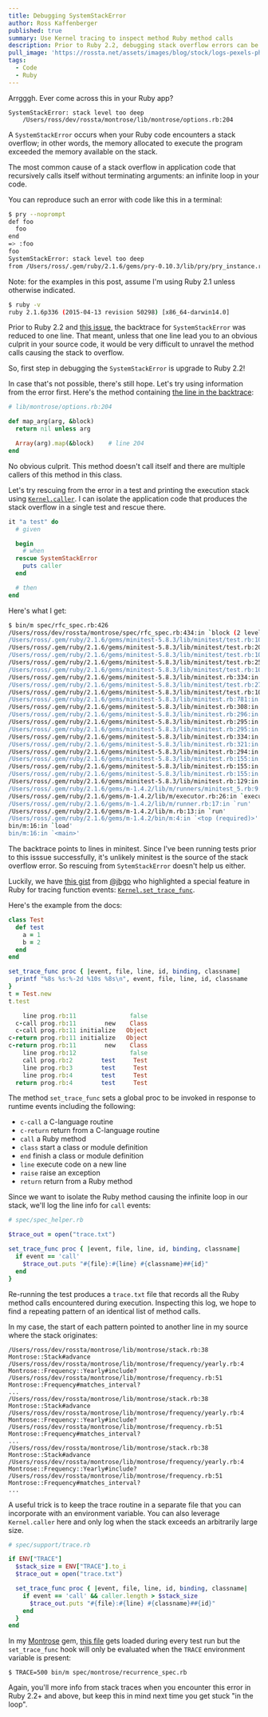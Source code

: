 ```yaml
---
title: Debugging SystemStackError
author: Ross Kaffenberger
published: true
summary: Use Kernel tracing to inspect method Ruby method calls
description: Prior to Ruby 2.2, debugging stack overflow errors can be painful because most of the backtrace is swallowed in the output. Learn a quick workaround with Kernel.set_trace_func.
pull_image: 'https://rossta.net/assets/images/blog/stock/logs-pexels-photo.jpg'
tags:
  - Code
  - Ruby
---
```


Arrgggh. Ever come across this in your Ruby app?

```
SystemStackError: stack level too deep
    /Users/ross/dev/rossta/montrose/lib/montrose/options.rb:204
```

A `SystemStackError` occurs when your Ruby code encounters a stack overflow; in
other words, the memory allocated to execute the program exceeded the memory
available on the stack.

The most common cause of a stack overflow in application code that
recursively calls itself without terminating arguments: an infinite loop in your
code.

You can reproduce such an error with code like this in a terminal:

```bash
$ pry --noprompt
def foo
  foo
end
=> :foo
foo
SystemStackError: stack level too deep
from /Users/ross/.gem/ruby/2.1.6/gems/pry-0.10.3/lib/pry/pry_instance.rb:355
```

Note: for the examples in this post, assume I'm using Ruby 2.1 unless otherwise
indicated.

```bash
$ ruby -v
ruby 2.1.6p336 (2015-04-13 revision 50298) [x86_64-darwin14.0]
```

Prior to Ruby 2.2 and [this issue](https://bugs.ruby-lang.org/issues/6216), the
backtrace for `SystemStackError` was reduced to one line. That meant, unless
that one line lead you to an obvious culprit in your source code, it
would be very difficult to unravel the method calls causing the stack to overflow.

So, first step in debugging the `SystemStackError` is upgrade to Ruby 2.2!

In case that's not possible, there's still hope. Let's try using information
from the error first. Here's the method containing [the line in the backtrace](https://github.com/rossta/montrose/blob/e5b7a12f6832b4f971a52b27800cefe144ecd399/lib/montrose/options.rb#L204):

```ruby
# lib/montrose/options.rb:204

def map_arg(arg, &block)
  return nil unless arg

  Array(arg).map(&block)    # line 204
end
```

No obvious culprit. This method doesn't call itself and there are multiple callers
of this method in this class.

Let's try rescuing from the error in a test and printing the execution stack
using [`Kernel.caller`](http://ruby-doc.org/core-2.2.3/Kernel.html#method-i-caller). I can isolate the application code that produces the stack overflow in a single test and rescue there.

```ruby
it "a test" do
  # given

  begin
    # when
  rescue SystemStackError
    puts caller
  end

  # then
end
```

Here's what I get:

```bash
$ bin/m spec/rfc_spec.rb:426
/Users/ross/dev/rossta/montrose/spec/rfc_spec.rb:434:in `block (2 levels) in <top (required)>'
/Users/ross/.gem/ruby/2.1.6/gems/minitest-5.8.3/lib/minitest/test.rb:108:in `block (3 levels) in run'
/Users/ross/.gem/ruby/2.1.6/gems/minitest-5.8.3/lib/minitest/test.rb:205:in `capture_exceptions'
/Users/ross/.gem/ruby/2.1.6/gems/minitest-5.8.3/lib/minitest/test.rb:105:in `block (2 levels) in run'
/Users/ross/.gem/ruby/2.1.6/gems/minitest-5.8.3/lib/minitest/test.rb:256:in `time_it'
/Users/ross/.gem/ruby/2.1.6/gems/minitest-5.8.3/lib/minitest/test.rb:104:in `block in run'
/Users/ross/.gem/ruby/2.1.6/gems/minitest-5.8.3/lib/minitest.rb:334:in `on_signal'
/Users/ross/.gem/ruby/2.1.6/gems/minitest-5.8.3/lib/minitest/test.rb:276:in `with_info_handler'
/Users/ross/.gem/ruby/2.1.6/gems/minitest-5.8.3/lib/minitest/test.rb:103:in `run'
/Users/ross/.gem/ruby/2.1.6/gems/minitest-5.8.3/lib/minitest.rb:781:in `run_one_method'
/Users/ross/.gem/ruby/2.1.6/gems/minitest-5.8.3/lib/minitest.rb:308:in `run_one_method'
/Users/ross/.gem/ruby/2.1.6/gems/minitest-5.8.3/lib/minitest.rb:296:in `block (2 levels) in run'
/Users/ross/.gem/ruby/2.1.6/gems/minitest-5.8.3/lib/minitest.rb:295:in `each'
/Users/ross/.gem/ruby/2.1.6/gems/minitest-5.8.3/lib/minitest.rb:295:in `block in run'
/Users/ross/.gem/ruby/2.1.6/gems/minitest-5.8.3/lib/minitest.rb:334:in `on_signal'
/Users/ross/.gem/ruby/2.1.6/gems/minitest-5.8.3/lib/minitest.rb:321:in `with_info_handler'
/Users/ross/.gem/ruby/2.1.6/gems/minitest-5.8.3/lib/minitest.rb:294:in `run'
/Users/ross/.gem/ruby/2.1.6/gems/minitest-5.8.3/lib/minitest.rb:155:in `block in __run'
/Users/ross/.gem/ruby/2.1.6/gems/minitest-5.8.3/lib/minitest.rb:155:in `map'
/Users/ross/.gem/ruby/2.1.6/gems/minitest-5.8.3/lib/minitest.rb:155:in `__run'
/Users/ross/.gem/ruby/2.1.6/gems/minitest-5.8.3/lib/minitest.rb:129:in `run'
/Users/ross/.gem/ruby/2.1.6/gems/m-1.4.2/lib/m/runners/minitest_5.rb:9:in `run'
/Users/ross/.gem/ruby/2.1.6/gems/m-1.4.2/lib/m/executor.rb:26:in `execute'
/Users/ross/.gem/ruby/2.1.6/gems/m-1.4.2/lib/m/runner.rb:17:in `run'
/Users/ross/.gem/ruby/2.1.6/gems/m-1.4.2/lib/m.rb:13:in `run'
/Users/ross/.gem/ruby/2.1.6/gems/m-1.4.2/bin/m:4:in `<top (required)>'
bin/m:16:in `load'
bin/m:16:in `<main>'
```

The backtrace points to lines in minitest. Since I've been running tests prior
to this isssue successfully, it's unlikely minitest is the source of the stack overflow error. So rescuing from `SytemStackError` doesn't help us either.

Luckily, we have [this gist](https://gist.github.com/jbgo/4493822) from
[@jbgo](https://github.com/jbgo) who highlighted a special feature in Ruby for
tracing function events: [`Kernel.set_trace_func`](http://ruby-doc.org/core-1.9.3/Kernel.html#method-i-set_trace_func).

Here's the example from the docs:

```ruby
class Test
  def test
    a = 1
    b = 2
  end
end

set_trace_func proc { |event, file, line, id, binding, classname|
  printf "%8s %s:%-2d %10s %8s\n", event, file, line, id, classname
}
t = Test.new
t.test

    line prog.rb:11               false
  c-call prog.rb:11        new    Class
  c-call prog.rb:11 initialize   Object
c-return prog.rb:11 initialize   Object
c-return prog.rb:11        new    Class
    line prog.rb:12               false
    call prog.rb:2        test     Test
    line prog.rb:3        test     Test
    line prog.rb:4        test     Test
  return prog.rb:4        test     Test
```

The method `set_trace_func` sets a global proc to be invoked in response to
runtime events including the following:

* `c-call` a C-language routine
* `c-return` return from a C-language routine
* `call` a Ruby method
* `class` start a class or module definition
* `end` finish a class or module definition
* `line` execute code on a new line
* `raise` raise an exception
* `return` return from a Ruby method

Since we want to isolate the Ruby method causing the infinite loop in our stack,
we'll log the line info for `call` events:

```ruby
# spec/spec_helper.rb

$trace_out = open("trace.txt")

set_trace_func proc { |event, file, line, id, binding, classname|
  if event == 'call'
    $trace_out.puts "#{file}:#{line} #{classname}##{id}"
  end
}
```

Re-running the test produces a `trace.txt` file that records all the Ruby method
calls encountered during execution. Inspecting this log, we hope to find a
repeating pattern of an identical list of method calls.

In my case, the start of each pattern pointed to another line in my source where
the stack originates:

```
/Users/ross/dev/rossta/montrose/lib/montrose/stack.rb:38 Montrose::Stack#advance
/Users/ross/dev/rossta/montrose/lib/montrose/frequency/yearly.rb:4 Montrose::Frequency::Yearly#include?
/Users/ross/dev/rossta/montrose/lib/montrose/frequency.rb:51 Montrose::Frequency#matches_interval?
...
/Users/ross/dev/rossta/montrose/lib/montrose/stack.rb:38 Montrose::Stack#advance
/Users/ross/dev/rossta/montrose/lib/montrose/frequency/yearly.rb:4 Montrose::Frequency::Yearly#include?
/Users/ross/dev/rossta/montrose/lib/montrose/frequency.rb:51 Montrose::Frequency#matches_interval?
...
/Users/ross/dev/rossta/montrose/lib/montrose/stack.rb:38 Montrose::Stack#advance
/Users/ross/dev/rossta/montrose/lib/montrose/frequency/yearly.rb:4 Montrose::Frequency::Yearly#include?
/Users/ross/dev/rossta/montrose/lib/montrose/frequency.rb:51 Montrose::Frequency#matches_interval?
...
```

A useful trick is to keep the trace routine in a separate file that you can
incorporate with an environment variable. You can also leverage `Kernel.caller`
here and only log when the stack exceeds an arbitrarily large size.

```ruby
# spec/support/trace.rb

if ENV["TRACE"]
  $stack_size = ENV["TRACE"].to_i
  $trace_out = open("trace.txt")

  set_trace_func proc { |event, file, line, id, binding, classname|
    if event == 'call' && caller.length > $stack_size
      $trace_out.puts "#{file}:#{line} #{classname}##{id}"
    end
  }
end
```

In my [Montrose](https://github.com/rossta/montrose) gem, [this file](https://github.com/rossta/montrose/blob/9600e0b63bde342011b3b9b1e29ab9f76f5f69c3/spec/support/trace.rb) gets loaded during every test run but the `set_trace_func` hook will
only be evaluated when the `TRACE` environment variable is present:

```
$ TRACE=500 bin/m spec/montrose/recurrence_spec.rb
```

Again, you'll more info from stack traces when you encounter this error in Ruby
2.2+ and above, but keep this in mind next time you get stuck "in the loop".
